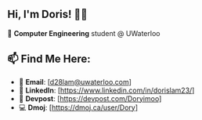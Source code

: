 ## Hi, I'm Doris! 🙂👋

🏫 **Computer Engineering** student @ UWaterloo 

## 📫 Find Me Here:
- 📧 **Email**: [d28lam@uwaterloo.com]
- 💼 **LinkedIn**: [https://www.linkedin.com/in/dorislam23/]
- 👾 **Devpost**: [https://devpost.com/Doryimoo]
- 💻 **Dmoj**: [https://dmoj.ca/user/Dory]



